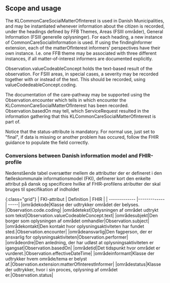 ## Scope and usage
The KLCommonCareSocialMatterOfInterest is used in Danish Municipalities, and may be instantiated whenever information about the citizen is recorded, under the headings defined by FFB Themes, Areas (FSIII områder), General Information (FSIII generelle oplysninger). For each heading, a new instance of CommonCareSocialInformation is used. If using the findingInformer extension, each of the matterOfInterest informers’ perspectives have their own instance. I.e. one FFB theme may be associated with three different instances, if all matter-of-interest informers are documented explicitly. 

Observation.valueCodeableConcept holds the text-based result of the observation. For FSIII areas, in special cases, a severity may be recorded together with or instead of the text. This should be recorded, using valueCodedeableConcept.coding.

The documentation of the care-pathway may be supported using the Observation.encounter which tells in which encounter the KLCommonCareSocialMatterOfInterest has been recorded. Observation.basedOn may tell, which ServiceRequest resulted in the information gathering that this KLCommonCareSocialMatterOfInterest is part of.

Notice that the status-attribute is mandatory. For normal use, just set to "final", if data is missing or another problem has occured, follow the FHIR guidance to populate the field correctly.


### Conversions between Danish information model and FHIR-profile

Nedenstående tabel oversætter mellem de attributter der er defineret i den fælleskommunale informationsmodel (FKI), definerer kort den enkelte attribut på dansk og specificere hvilke af FHIR-profilens atributter der skal bruges til specifikation af indholdet

{:class="grid"}
|   FKI-attribut      | Definition        | FHIR  |
| ------------- |-------------| -----|
|områdekode|Klasse der udtrykker området der belyses. |Observation.code.coding|
|områdetekst|Oplysningen af området udtrykt som tekst|Observation.valueCodeableConcept.text|
|områdesubjekt|Den borger som oplysningen af området omhandler|Observation.subject|
|områdekontakt|Den kontakt hvor oplysningsaktiviteten har fundet sted.|Observation.encounter|
|områdeansvarlig|Den fagperson, der er ansvarlig for oplysningsaktiviteten|Observation.performer|
|områdeordre|Den anledning, der har udløst at oplysningsaktiviteten er igangsat|Observation.basedOn|
|områdetid|Det tidspunkt hvor området er vurderet.|Observation.effectiveDateTime|
|områdeinformant|Klasse der udtrykker hvem område/tema er belyst af.|Observation.extension:matterOfInterestInformer|
|områdestatus|Klasse der udtrykker, hvor i sin proces, oplysning af området er.|Observation.status|